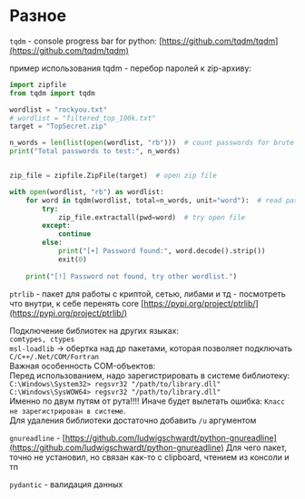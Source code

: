 # Разное

`tqdm` - console progress bar for python: [https://github.com/tqdm/tqdm](https://github.com/tqdm/tqdm)

пример использования tqdm - перебор паролей к zip-архиву:

```python
import zipfile
from tqdm import tqdm

wordlist = "rockyou.txt"
# wordlist = "filtered_top_100k.txt"
target = "TopSecret.zip"

n_words = len(list(open(wordlist, "rb")))  # count passwords for brute
print("Total passwords to test:", n_words)


zip_file = zipfile.ZipFile(target)  # open zip file

with open(wordlist, "rb") as wordlist:
	for word in tqdm(wordlist, total=n_words, unit="word"):  # read password
		try:
			zip_file.extractall(pwd=word)  # try open file
		except:
			continue
		else:
			print("[+] Password found:", word.decode().strip())
			exit(0)
			
	print("[!] Password not found, try other wordlist.")
```

`ptrlib` - пакет для работы с криптой, сетью, либами и тд - посмотреть что внутри, к себе перенять core [https://pypi.org/project/ptrlib/](https://pypi.org/project/ptrlib/)

Подключение библиотек на других языках:\
`comtypes, ctypes`\
`msl-loadlib` -> обертка над др пакетами, которая позволяет подключать `C/C++/.Net/COM/Fortran`\
Важная особенность COM-объектов:\
Перед использованием, надо зарегистрировать в системе библиотеку:\
`C:\Windows\System32> regsvr32 "/path/to/library.dll"`\
`C:\Windows\SysWOW64> regsvr32 "/path/to/library.dll"`\
Именно по двум путям от рута!!!! Иначе будет вылетать ошибка: `Класс не зарегистрирован в системе`.\
Для удаления библиотеки достаточно добавить `/u` аргументом

`gnureadline` - [https://github.com/ludwigschwardt/python-gnureadline](https://github.com/ludwigschwardt/python-gnureadline) Для чего пакет, точно не установил, но связан как-то с clipboard, чтением из консоли и тп

`pydantic` - валидация данных



